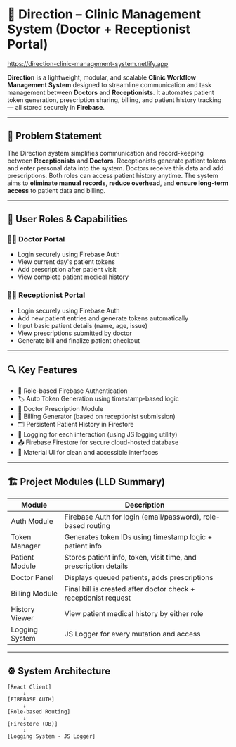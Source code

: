 # 🏥 Direction – Clinic Management System (Doctor + Receptionist Portal)

https://direction-clinic-management-system.netlify.app

**Direction** is a lightweight, modular, and scalable **Clinic Workflow Management System** designed to streamline communication and task management between **Doctors** and **Receptionists**. It automates patient token generation, prescription sharing, billing, and patient history tracking — all stored securely in **Firebase**.

---

## 🧾 Problem Statement

The Direction system simplifies communication and record-keeping between **Receptionists** and **Doctors**. Receptionists generate patient tokens and enter personal data into the system. Doctors receive this data and add prescriptions. Both roles can access patient history anytime. The system aims to **eliminate manual records**, **reduce overhead**, and **ensure long-term access** to patient data and billing.

---

## 👥 User Roles & Capabilities

### 👨‍⚕️ Doctor Portal
- Login securely using Firebase Auth
- View current day's patient tokens
- Add prescription after patient visit
- View complete patient medical history

### 🧑‍💼 Receptionist Portal
- Login securely using Firebase Auth
- Add new patient entries and generate tokens automatically
- Input basic patient details (name, age, issue)
- View prescriptions submitted by doctor
- Generate bill and finalize patient checkout

---

## 🔍 Key Features

- 🔐 Role-based Firebase Authentication
- 🏷️ Auto Token Generation using timestamp-based logic
- 💊 Doctor Prescription Module
- 🧾 Billing Generator (based on receptionist submission)
- 🗂️ Persistent Patient History in Firestore
- 📜 Logging for each interaction (using JS logging utility)
- 📤 Firebase Firestore for secure cloud-hosted database
- 💅 Material UI for clean and accessible interfaces

---

## 🏗️ Project Modules (LLD Summary)

| Module           | Description                                                       |
|------------------|-------------------------------------------------------------------|
| Auth Module      | Firebase Auth for login (email/password), role-based routing     |
| Token Manager    | Generates token IDs using timestamp logic + patient info         |
| Patient Module   | Stores patient info, token, visit time, and prescription details |
| Doctor Panel     | Displays queued patients, adds prescriptions                     |
| Billing Module   | Final bill is created after doctor check + receptionist request  |
| History Viewer   | View patient medical history by either role                      |
| Logging System   | JS Logger for every mutation and access                          |

<!-- > See full [LLD document](architecture/ll-document.pdf) -->

---

## ⚙️ System Architecture

```plaintext
[React Client]
     ↓
[FIREBASE AUTH]
     ↓
[Role-based Routing]
     ↓
[Firestore (DB)] 
     ↓
[Logging System - JS Logger]
